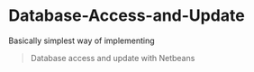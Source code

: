 # Database-Access-and-Update

Basically simplest way of implementing 
> Database access and update with Netbeans
